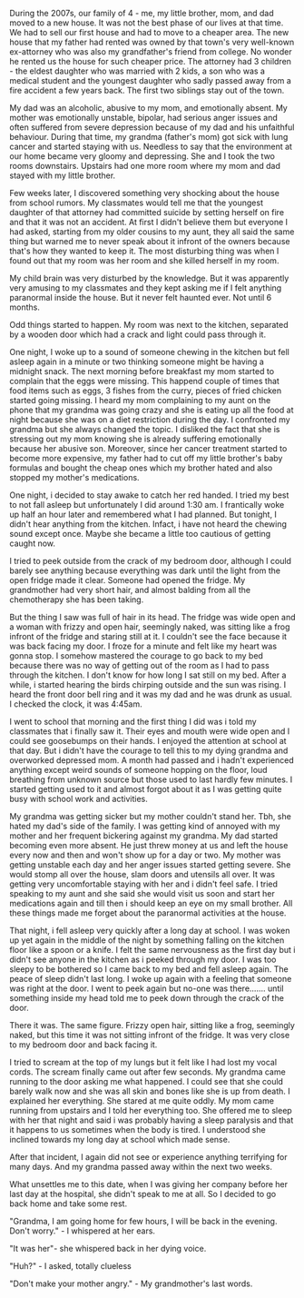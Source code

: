 During the 2007s, our family of 4 - me, my little brother, mom, and dad moved to a new house. It was not the best phase of our lives at that time. We had to sell our first house and had to move to a cheaper area. The new house that my father had rented was owned by that town's very well-known ex-attorney who was also my grandfather's friend from college. No wonder he rented us the house for such cheaper price. The attorney had 3 children - the eldest daughter who was married with 2 kids, a son who was a medical student and the youngest daughter who sadly passed away from a fire accident a few years back. The first two siblings stay out of the town. 

My dad was an alcoholic, abusive to my mom, and emotionally absent. My mother was emotionally unstable, bipolar, had serious anger issues and often suffered from severe depression because of my dad and his unfaithful behaviour. 
During that time, my grandma (father's mom) got sick with lung cancer and started staying with us. Needless to say that the environment at our home became very gloomy and depressing. She and I took the two rooms downstairs. Upstairs had one more room where my mom and dad stayed with my little brother. 

Few weeks later, I discovered something very shocking about the house from school rumors. My classmates would tell me that the youngest daughter of that attorney had committed suicide by setting herself on fire and that it was not an accident. At first I didn't believe them but everyone I had asked, starting from my older cousins to my aunt, they all said the same thing but warned me to never speak about it infront of the owners because that's how they wanted to keep it. The most disturbing thing was when I found out that my room was her room and she killed herself in my room.

My child brain was very disturbed by the knowledge. But it was apparently very amusing to my classmates and they kept asking me if I felt anything paranormal inside the house. But it never felt haunted ever. Not until 6 months.

Odd things started to happen. My room was next to the kitchen, separated by a wooden door which had a crack and light could pass through it. 

One night, I woke up to a sound of someone chewing in the kitchen but fell asleep again in a minute or two thinking someone might be having a midnight snack. The next morning before breakfast my mom started to complain that the eggs were missing. This happend couple of times that food items such as eggs, 3 fishes from the curry, pieces of fried chicken started going missing. I heard my mom complaining to my aunt on the phone that my grandma was going crazy and she is eating up all the food at night because she was on a diet restriction during the day. I confronted my grandma but she always changed the topic. I disliked the fact that she is stressing out my mom knowing she is already suffering emotionally because her abusive son. Moreover, since her cancer treatment started to become more expensive, my father had to cut off my little brother's baby formulas and bought the cheap ones which my brother hated and also stopped my mother's medications.

One night, i decided to stay awake to catch her red handed. I tried my best to not fall asleep but unfortunately I did around 1:30 am. I frantically woke up half an hour later and remembered what I had planned. But tonight, I didn't hear anything from the kitchen. Infact, i have not heard the chewing sound except once. Maybe she became a little too cautious of getting caught now.

I tried to peek outside from the crack of my bedroom door, although I could barely see anything because everything was dark until the light from the open fridge made it clear. Someone had opened the fridge. My grandmother had very short hair, and almost balding from all the chemotherapy she has been taking. 

But the thing I saw was full of hair in its head. The fridge was wide open and a woman with frizzy and open hair, seemingly naked, was sitting like a frog infront of the fridge and staring still at it. I couldn't see the face because it was back facing my door. I froze for a minute and felt like my heart was gonna stop. I somehow mastered the courage to go back to my bed because there was no way of getting out of the room as I had to pass through the kitchen. I don't know for how long I sat still on my bed. After a while, i started hearing the birds chirping outside and the sun was rising. I heard the front door bell ring and it was my dad and he was drunk as usual. I checked the clock, it was 4:45am.

I went to school that morning and the first thing I did was i told my classmates that i finally saw it. Their eyes and mouth were wide open and I could see goosebumps on their hands. I enjoyed the attention at school at that day. But i didn't have the courage to tell this to my dying grandma and overworked depressed mom. A month had passed and i hadn't experienced anything except weird sounds of someone hopping on the floor, loud breathing from unknown source but those used to last hardly few minutes. I started getting used to it and almost forgot about it as I was getting quite busy with school work and activities.

My grandma was getting sicker but my mother couldn't stand her. Tbh, she hated my dad's side of the family. I was getting kind of annoyed with my mother and her frequent bickering against my grandma. My dad started becoming even more absent. He just threw money at us and left the house every now and then and won't show up for a day or two. My mother was getting unstable each day and her anger issues started getting severe. She would stomp all over the house, slam doors and utensils all over. It was getting very uncomfortable staying with her and i didn't feel safe. I tried speaking to my aunt and she said she would visit us soon and start her medications again and till then i should keep an eye on my small brother. All these things made me forget about the paranormal activities at the house.

That night, i fell asleep very quickly after a long day at school. I was woken up yet again in the middle of the night by something falling on the kitchen floor like a spoon or a knife. I felt the same nervousness as the first day but i didn't see anyone in the kitchen as i peeked through my door. I was too sleepy to be bothered so I came back to my bed and fell asleep again.
The peace of sleep didn't last long. 
I woke up again with a feeling that someone was right at the door. I went to peek again but no-one was there....... until something inside my head told me to peek down through the crack of the door.

There it was. The same figure. Frizzy open hair, sitting like a frog, seemingly naked, but this time it was not sitting infront of the fridge. It was very close to my bedroom door and back facing it.

I tried to scream at the top of my lungs but it felt like I had lost my vocal cords. The scream finally came out after few seconds. My grandma came running to the door asking me what happened. I could see that she could barely walk now and she was all skin and bones like she is up from death. I explained her everything. She stared at me quite oddly. My mom came running from upstairs and I told her everything too. She offered me to sleep with her that night and said i was probably having a sleep paralysis and that it happens to us sometimes when the body is tired. I understood she inclined towards my long day at school which made sense.

After that incident, I again did not see or experience anything terrifying for many days. And my grandma passed away within the next two weeks.

What unsettles me to this date, when I was giving her company before her last day at the hospital, she didn't speak to me at all. So I decided to go back home and take some rest. 

"Grandma, I am going home for few hours, I will be back in the evening. Don't worry." - I whispered at her ears.

"It was her"- she whispered back in her dying voice.

"Huh?" - I asked, totally clueless 

"Don't make your mother angry." - My grandmother's last words.
